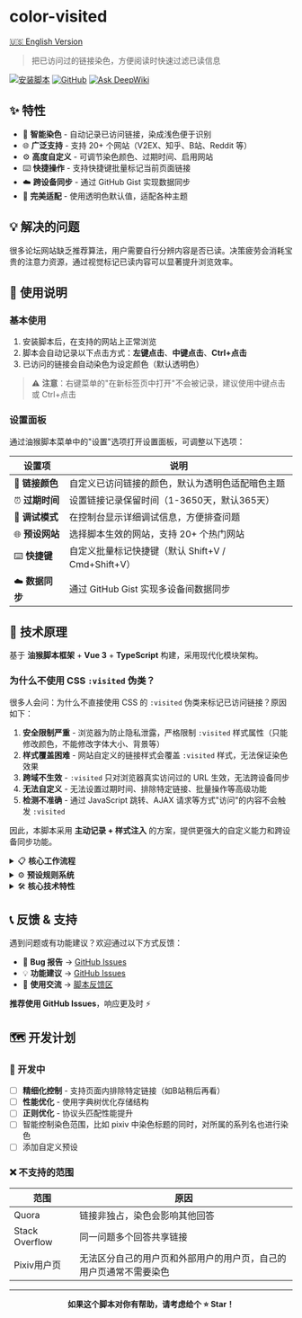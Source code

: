 # color-visited

[🇺🇸 English Version](README_EN.md)

> 把已访问过的链接染色，方便阅读时快速过滤已读信息

[![安装脚本](https://img.shields.io/badge/安装-GreasyFork-blue)](https://greasyfork.org/zh-CN/scripts/523600-color-visited-%E5%AF%B9%E5%B7%B2%E8%AE%BF%E9%97%AE%E8%BF%87%E7%9A%84%E9%93%BE%E6%8E%A5%E6%9F%93%E8%89%B2)
[![GitHub](https://img.shields.io/badge/源码-GitHub-green)](https://github.com/chesha1/color-visited)
[![Ask DeepWiki](https://deepwiki.com/badge.svg)](https://deepwiki.com/chesha1/color-visited)


## ✨ 特性

- 🎯 **智能染色** - 自动记录已访问链接，染成浅色便于识别
- 🌐 **广泛支持** - 支持 20+ 个网站（V2EX、知乎、B站、Reddit 等）
- ⚙️ **高度自定义** - 可调节染色颜色、过期时间、启用网站
- ⌨️ **快捷操作** - 支持快捷键批量标记当前页面链接
- ☁️ **跨设备同步** - 通过 GitHub Gist 实现数据同步
- 🎨 **完美适配** - 使用透明色默认值，适配各种主题

## 💡 解决的问题

很多论坛网站缺乏推荐算法，用户需要自行分辨内容是否已读。决策疲劳会消耗宝贵的注意力资源，通过视觉标记已读内容可以显著提升浏览效率。

## 🚀 使用说明

### 基本使用
1. 安装脚本后，在支持的网站上正常浏览
2. 脚本会自动记录以下点击方式：**左键点击**、**中键点击**、**Ctrl+点击**
3. 已访问的链接会自动染色为设定颜色（默认透明色）

> ⚠️ **注意**：右键菜单的"在新标签页中打开"不会被记录，建议使用中键点击或 Ctrl+点击

### 设置面板
通过油猴脚本菜单中的"设置"选项打开设置面板，可调整以下选项：

| 设置项 | 说明 |
|--------|------|
| 🎨 **链接颜色** | 自定义已访问链接的颜色，默认为透明色适配暗色主题 |
| ⏰ **过期时间** | 设置链接记录保留时间（1-3650天，默认365天） |
| 🐛 **调试模式** | 在控制台显示详细调试信息，方便排查问题 |
| 🌐 **预设网站** | 选择脚本生效的网站，支持 20+ 个热门网站 |
| ⌨️ **快捷键** | 自定义批量标记快捷键（默认 Shift+V / Cmd+Shift+V） |
| ☁️ **数据同步** | 通过 GitHub Gist 实现多设备间数据同步 |

## 🔧 技术原理

基于 **油猴脚本框架** + **Vue 3** + **TypeScript** 构建，采用现代化模块架构。

### 为什么不使用 CSS `:visited` 伪类？

很多人会问：为什么不直接使用 CSS 的 `:visited` 伪类来标记已访问链接？原因如下：

1. **安全限制严重** - 浏览器为防止隐私泄露，严格限制 `:visited` 样式属性（只能修改颜色，不能修改字体大小、背景等）
2. **样式覆盖困难** - 网站自定义的链接样式会覆盖 `:visited` 样式，无法保证染色效果
3. **跨域不生效** - `:visited` 只对浏览器真实访问过的 URL 生效，无法跨设备同步
4. **无法自定义** - 无法设置过期时间、排除特定链接、批量操作等高级功能
5. **检测不准确** - 通过 JavaScript 跳转、AJAX 请求等方式"访问"的内容不会触发 `:visited`

因此，本脚本采用 **主动记录 + 样式注入** 的方案，提供更强大的自定义能力和跨设备同步功能。

<details>
<summary>📋 <strong>核心工作流程</strong></summary>

1. **页面检测** → 通过预设规则判断是否激活脚本
2. **链接监听** → 事件委托监听链接点击（左键/中键/Ctrl+点击）
3. **状态记录** → URL和时间戳存储到GM本地存储
4. **样式染色** → 动态注入CSS + 添加类名实现视觉标记
5. **动态更新** → MutationObserver监听DOM变化处理新增链接

</details>

<details>
<summary>⚙️ <strong>预设规则系统</strong></summary>

- 每个网站定义 `pages`（运行页面）和 `patterns`（染色链接）正则规则
- 构建时从配置自动生成 `@include` 规则
- 运行时二次检查URL匹配（处理SPA路由）
- 支持用户动态启用/禁用网站

</details>

<details>
<summary>🛠️ <strong>核心技术特性</strong></summary>

- **Shadow DOM隔离** - Vue应用完全独立，不干扰页面样式
- **事件委托** - document级监听，完美处理动态内容
- **URL标准化** - 智能去除查询参数，提高匹配准确性
- **GM API集成** - 可靠的本地持久化存储
- **跨设备同步** - GitHub Gist云端同步 + 冲突自动合并

</details>

## 📞 反馈 & 支持

遇到问题或有功能建议？欢迎通过以下方式反馈：

- 🐛 **Bug 报告** → [GitHub Issues](https://github.com/chesha1/color-visited/issues)
- 💡 **功能建议** → [GitHub Issues](https://github.com/chesha1/color-visited/issues)
- 💬 **使用交流** → [脚本反馈区](https://greasyfork.org/zh-CN/scripts/523600-color-visited-%E5%AF%B9%E5%B7%B2%E8%AE%BF%E9%97%AE%E8%BF%87%E7%9A%84%E9%93%BE%E6%8E%A5%E6%9F%93%E8%89%B2/feedback)

**推荐使用 GitHub Issues**，响应更及时 ⚡

## 🗺️ 开发计划

### 🚧 开发中
- [ ] **精细化控制** - 支持页面内排除特定链接（如B站稍后再看）
- [ ] **性能优化** - 使用字典树优化存储结构
- [ ] **正则优化** - 协议头匹配性能提升
- [ ] 智能控制染色范围，比如 pixiv 中染色标题的同时，对所属的系列名也进行染色
- [ ] 添加自定义预设

### ❌ 不支持的范围

| 范围 | 原因 |
|------|------|
| Quora | 链接非独占，染色会影响其他回答 |
| Stack Overflow | 同一问题多个回答共享链接 |
| Pixiv用户页 | 无法区分自己的用户页和外部用户的用户页，自己的用户页通常不需要染色 |

---

<div align="center">

**如果这个脚本对你有帮助，请考虑给个 ⭐ Star！**

</div>

